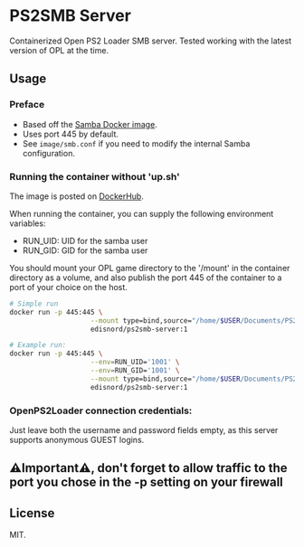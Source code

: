 # PS2SMB Server

Containerized Open PS2 Loader SMB server.
Tested working with the latest version of OPL at the time.

## Usage

### Preface

- Based off the [Samba Docker image](https://hub.docker.com/r/dperson/samba).
- Uses port 445 by default.
- See `image/smb.conf` if you need to modify the internal Samba configuration.

### Running the container without 'up.sh'

The image is posted on [DockerHub](https://hub.docker.com/r/edisnord/ps2smb-server).

When running the container, you can supply the following environment variables:
- RUN_UID: UID for the samba user
- RUN_GID: GID for the samba user

You should mount your OPL game directory to the
'/mount' in the container directory as a volume, and also publish the port 445 of the container to a port of your choice on the host.

```bash
# Simple run
docker run -p 445:445 \
                    --mount type=bind,source="/home/$USER/Documents/PS2SMB",target="/mount" -d \
                    edisnord/ps2smb-server:1

# Example run:
docker run -p 445:445 \
                    --env=RUN_UID='1001' \
                    --env=RUN_GID='1001' \
                    --mount type=bind,source="/home/$USER/Documents/PS2SMB",target="/mount" -d \
                    edisnord/ps2smb-server:1
```

### OpenPS2Loader connection credentials:

Just leave both the username and password fields empty, as this server supports anonymous GUEST logins.

## ⚠️Important⚠️, don't forget to allow traffic to the port you chose in the -p setting on your firewall

## License

MIT.
